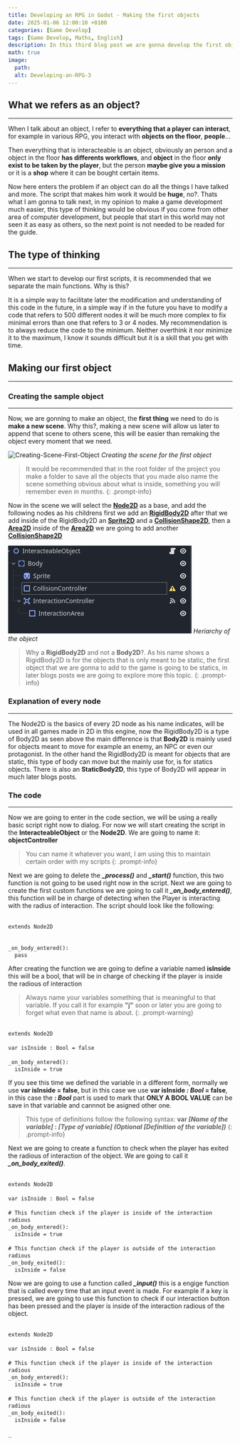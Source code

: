 ```yaml
---
title: Developing an RPG in Godot - Making the first objects
date: 2025-01-06 12:00:10 +0100
categories: [Game Develop]
tags: [Game Develop, Maths, English]
description: In this third blog post we are gonna develop the first objects, learning also about a really easy method to implement new things to our game.
math: true
image:
  path:
  alt: Developing-an-RPG-3
---
```


## What we refers as an object?

---

When I talk about an object, I refer to **everything that a player can interact**, for example in various RPG, you interact with **objects on the floor**, **people**...

Then everything that is interacteable is an object, obviously an person and a object in the floor **has differents workflows**, and **object** in the floor **only exist to be taken by the player**, but the person **maybe give you a mission** or it is a **shop** where it can be bought certain items. 

Now here enters the problem if an object can do all the things I have talked and more. The script that makes him work it would be **huge**, no?. Thats what I am gonna to talk next, in my opinion to make a game development much easier, this type of thinking would be obvious if you come from other area of computer development, but people that start in this world may not seen it as easy as others, so the next point is not needed to be readed for the guide.

## The type of thinking

---

When we start to develop our first scripts, it is recommended that we separate the main functions. Why is this?


It is a simple way to facilitate later the modification and understanding of this code in the future, in a simple way if in the future you have to modify a code that refers to 500 different nodes it will be much more complex to fix minimal errors than one that refers to 3 or 4 nodes. My recommendation is to always reduce the code to the minimum. Neither overthink it nor minimize it to the maximum, I know it sounds difficult but it is a skill that you get with time.

## Making our first object

---

### Creating the sample object

---

Now, we are gonning to make an object, the **first thing** we need to do is **make a new scene**. Why this?, making a new scene will allow us later to append that scene to others scene, this will be easier than remaking the object every moment that we need.

![Creating-Scene-First-Object]()
_Creating the scene for the first object_

>It would be recommended that in the root folder of the project you make a folder to save all the objects that you made also name the scene something obvious about what is inside, something you will remember even in months.
{: .prompt-info}

Now in the scene we will select the **[Node2D](https://docs.godotengine.org/en/latest/classes/class_node2d.html)** as a base, and add the following nodes as his childrens first we add an **[RigidBody2D](https://docs.godotengine.org/en/latest/classes/class_rigidbody2d.html)** after that we add inside of the RigidBody2D an **[Sprite2D](https://docs.godotengine.org/en/latest/classes/class_sprite2d.html)** and a **[CollisionShape2D](https://docs.godotengine.org/en/latest/classes/class_collisionshape2d.html)**, then a **[Area2D](https://docs.godotengine.org/en/latest/classes/class_area2d.html)** inside of the **[Area2D](https://docs.godotengine.org/en/latest/classes/class_area2d.html)** we are going to add another **[CollisionShape2D](https://docs.godotengine.org/en/latest/classes/class_collisionshape2d.html)**

![Root-of-the-object](assets/photos/Develop-an-RPG-3/Root-of-the-object.png)
_Heriarchy of the object_

> Why a **RigidBody2D** and not a **Body2D**?. As his name shows a RigidBody2D is for the objects that is only meant to be static, the first object that we are gonna to add to the game is going to be statics, in later blogs posts we are going to explore more this topic.
{: .prompt-info}


### Explanation of every node

---

The Node2D is the basics of every 2D node as his name indicates, will be used in all games made in 2D in this engine, now the RigidBody2D is a type of Body2D as seen above the main difference is that **Body2D** is mainly used for objects meant to move for example an enemy, an NPC or even our protagonist. In the other hand the RigidBody2D is meant for objects that are static, this type of body can move but the mainly use for, is for statics objects. There is also an **StaticBody2D**, this type of Body2D will appear in much later blogs posts.

### The code 

---

Now we are going to enter in the code section, we will be using a really basic script right now to dialog. For now we will start creating the script in the **InteracteableObject** or the **Node2D**. We are going to name it: **objectController**

> You can name it whatever you want, I am using this to maintain certain order with my scripts
{: .prompt-info}

Next we are going to delete the ***_process()*** and ***_start()*** function, this two function is not going to be used right now in the script. Next we are going to create the first custom functions we are going to call it ***_on_body_entered()***, this function will be in charge of detecting when the Player is interacting with the radius of interaction. The script should look like the following:

```gdscript

extends Node2D


_on_body_entered():
  pass

```

After creating the function we are going to define a variable named **isInside** this will be a bool, that will be in charge of checking if the player is inside the radious of interaction

> Always name your variables something that is meaningful to that variable. If you call it for example **"j"** soon or later you are going to forget what even that name is about.
{: .prompt-warning}

```gdscript

extends Node2D

var isInside : Bool = false

_on_body_entered():
  isInside = true

```

If you see this time we defined the variable in a different form, normally we use **var isInside = false**, but in this case we use **var isInside *: Bool* = false**, in this case the ***: Bool*** part is used to mark that **ONLY A BOOL VALUE** can be save in that variable and cannnot be asigned other one.

> This type of definitions follow the following syntax: **var *[Name of the variable]* : *[Type of variable]* *(Optional [Definition of the variable])***
{: .prompt-info}

Next we are going to create a function to check when the player has exited the radious of interaction of the object. We are going to call it ***_on_body_exited()***.

```gdscript

extends Node2D

var isInside : Bool = false

# This function check if the player is inside of the interaction radious
_on_body_entered():
  isInside = true

# This function check if the player is outside of the interaction radious
_on_body_exited():
  isInside = false

```
Now we are going to use a function called ***_input()*** this is a engige function that is called every time that an input event is made. For example if a key is pressed, we are going to use this function to check if our interaction button has been pressed and the player is inside of the interaction radious of the object.

```gdscript

extends Node2D

var isInside : Bool = false

# This function check if the player is inside of the interaction radious
_on_body_entered():
  isInside = true

# This function check if the player is outside of the interaction radious
_on_body_exited():
  isInside = false

_

```
